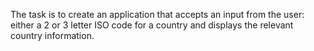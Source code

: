 The task is to create an application that accepts an input from the user: either a 2 or 3 letter ISO code for a country and displays the relevant country information.
